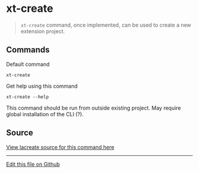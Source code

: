# xt-create


> `xt-create` command, once implemented, can be used to create a new extension project.

## Commands

Default command

```
xt-create
```
 
Get help using this command

```
xt-create --help
``` 

This command should be run from outside existing project. May require global installation of the CLI (?).


## Source

[View lacreate source for this command here](/xt-create.js.html)

---

[Edit this file on Github](https://github.com/MobileFirstLLC/extension-cli/blob/master/tutorials/xt-create.md)
 
